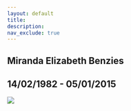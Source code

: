 ```yaml
---
layout: default
title: 
description: 
nav_exclude: true
---
```


<div class="about-container">
    <section class="about-header">
        <h1>Miranda Elizabeth Benzies</h1>
        <h2>14/02/1982 - 05/01/2015</h2>
        <img src="images/default/Miranda_index_page.avif" style="max-height: 80vh;">
    </section>
    
    
</div>